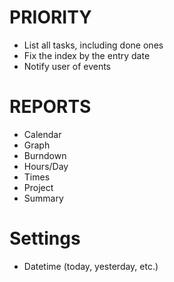 # PRIORITY

* List all tasks, including done ones
* Fix the index by the entry date
* Notify user of events

# REPORTS #

* Calendar
* Graph
* Burndown
* Hours/Day
* Times
* Project
* Summary

# Settings #

* Datetime (today, yesterday, etc.)
